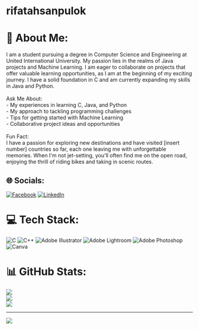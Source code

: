 # rifatahsanpulok
# 💫 About Me:
I am a student pursuing a degree in Computer Science and Engineering at United International University. My passion lies in the realms of Java projects and Machine Learning. I am eager to collaborate on projects that offer valuable learning opportunities, as I am at the beginning of my exciting journey. I have a solid foundation in C and am currently expanding my skills in Java and Python.<br><br>Ask Me About:<br>- My experiences in learning C, Java, and Python<br>- My approach to tackling programming challenges<br>- Tips for getting started with Machine Learning<br>- Collaborative project ideas and opportunities<br><br>Fun Fact:<br>I have a passion for exploring new destinations and have visited [insert number] countries so far, each one leaving me with unforgettable memories. When I'm not jet-setting, you'll often find me on the open road, enjoying the thrill of riding bikes and taking in scenic routes.


## 🌐 Socials:
[![Facebook](https://img.shields.io/badge/Facebook-%231877F2.svg?logo=Facebook&logoColor=white)](https://facebook.com/facebook.com/profile.php?id=100068327300712) [![LinkedIn](https://img.shields.io/badge/LinkedIn-%230077B5.svg?logo=linkedin&logoColor=white)](https://linkedin.com/in/in/rifat-ahsan-pulok-126958218) 

# 💻 Tech Stack:
![C](https://img.shields.io/badge/c-%2300599C.svg?style=for-the-badge&logo=c&logoColor=white) ![C++](https://img.shields.io/badge/c++-%2300599C.svg?style=for-the-badge&logo=c%2B%2B&logoColor=white) ![Adobe Illustrator](https://img.shields.io/badge/adobeillustrator-%23FF9A00.svg?style=for-the-badge&logo=adobeillustrator&logoColor=white) ![Adobe Lightroom](https://img.shields.io/badge/Adobe%20Lightroom-31A8FF.svg?style=for-the-badge&logo=Adobe%20Lightroom&logoColor=white) ![Adobe Photoshop](https://img.shields.io/badge/adobephotoshop-%2331A8FF.svg?style=for-the-badge&logo=adobephotoshop&logoColor=white) ![Canva](https://img.shields.io/badge/Canva-%2300C4CC.svg?style=for-the-badge&logo=Canva&logoColor=white)
# 📊 GitHub Stats:
![](https://github-readme-stats.vercel.app/api?username=rifatahsanpul0k&theme=swift&hide_border=false&include_all_commits=false&count_private=false)<br/>
![](https://github-readme-streak-stats.herokuapp.com/?user=rifatahsanpul0k&theme=swift&hide_border=false)<br/>
![](https://github-readme-stats.vercel.app/api/top-langs/?username=rifatahsanpul0k&theme=swift&hide_border=false&include_all_commits=false&count_private=false&layout=compact)

---
[![](https://visitcount.itsvg.in/api?id=rifatahsanpul0k&icon=5&color=0)](https://visitcount.itsvg.in)

<!-- Proudly created with GPRM ( https://gprm.itsvg.in ) -->
